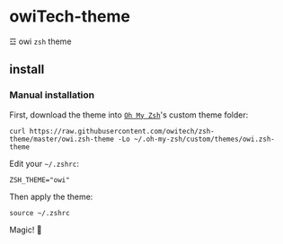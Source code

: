 # owiTech-theme
☲ owi `zsh` theme

## install 
### Manual installation
First, download the theme into [`Oh My Zsh`](https://github.com/robbyrussell/oh-my-zsh)'s custom theme folder:

```
curl https://raw.githubusercontent.com/owitech/zsh-theme/master/owi.zsh-theme -Lo ~/.oh-my-zsh/custom/themes/owi.zsh-theme
```

Edit your `~/.zshrc`:

```
ZSH_THEME="owi"
```

Then apply the theme:

```
source ~/.zshrc
```

Magic! 🎉
